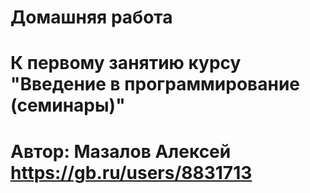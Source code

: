 # Домашняя работа
# К первому занятию курсу "Введение в программирование (семинары)"
# Автор: Мазалов Алексей https://gb.ru/users/8831713
 
